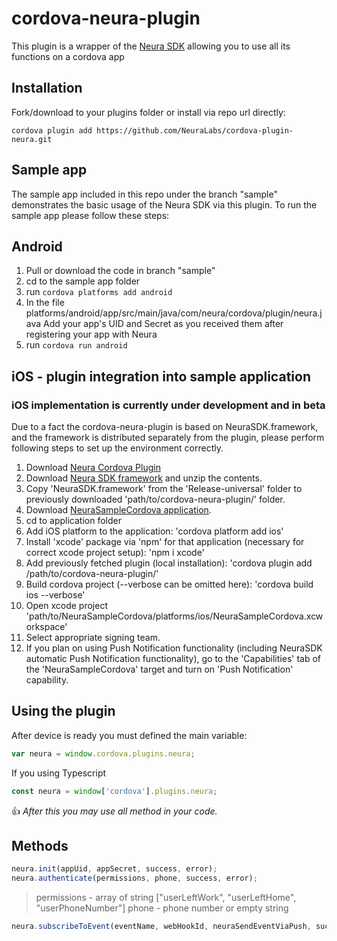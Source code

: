 # cordova-neura-plugin

This plugin is a wrapper of the <a href="https://dev.theneura.com/">Neura SDK</a> allowing you to use all its functions on a cordova app

## Installation

Fork/download to your plugins folder or install via repo url directly:

    cordova plugin add https://github.com/NeuraLabs/cordova-plugin-neura.git
    
## Sample app


The sample app included in this repo under the branch "sample"  demonstrates the basic usage of the Neura SDK via this plugin.
To run the sample app please follow these steps:

## Android
    
1. Pull or download the code in branch "sample"
2. cd to the sample app folder
3. run `cordova platforms add android`
4. In the file platforms/android/app/src/main/java/com/neura/cordova/plugin/neura.java Add your app's UID and Secret as you received them after registering your app with Neura
5. run `cordova run android`

## iOS - plugin integration into sample application

### iOS implementation is currently under development and in beta
Due to a fact the cordova-neura-plugin is based on NeuraSDK.framework, and the framework is distributed separately from the plugin, please perform following steps to set up the environment correctly.

1. Download <a href="https://github.com/NeuraLabs/cordova-neura-plugin.git">Neura Cordova Plugin</a>
2. Download <a href="https://cdn.theneura.com/files/product/ios/sdk/NeuraStandaloneSDKPackage.zip">Neura SDK framework</a> and unzip the contents.
3. Copy 'NeuraSDK.framework' from the 'Release-universal' folder to previously downloaded 'path/to/cordova-neura-plugin/' folder.
4. Download <a href="https://github.com/NeuraLabs/NeuraSampleCordova.git">NeuraSampleCordova application</a>.
5. cd to application folder
6. Add iOS platform to the application: 
	'cordova platform add ios'
7. Install 'xcode' package via 'npm' for that application (necessary for correct xcode project setup):
	'npm i xcode'
8. Add previously fetched plugin (local installation):
	'cordova plugin add /path/to/cordova-neura-plugin/'
9. Build cordova project (--verbose can be omitted here): 
 	'cordova build ios --verbose'
10. Open xcode project 'path/to/NeuraSampleCordova/platforms/ios/NeuraSampleCordova.xcworkspace'
11. Select appropriate signing team.
12. If you plan on using Push Notification functionality (including NeuraSDK automatic Push Notification functionality), go to the 'Capabilities' tab of the 'NeuraSampleCordova' target and turn on 'Push Notification' capability.

## Using the plugin

After device is ready you must defined the main variable:
```javascript
var neura = window.cordova.plugins.neura;
```
If you using Typescript
```javascript
const neura = window['cordova'].plugins.neura;
```

:thumbsup: *After this you may use all method in your code.*

## Methods

```javascript
neura.init(appUid, appSecret, success, error);
neura.authenticate(permissions, phone, success, error);
```
> permissions - array of string ["userLeftWork", "userLeftHome", "userPhoneNumber"]
> phone - phone number or empty string

```javascript
neura.subscribeToEvent(eventName, webHookId, neuraSendEventViaPush, success, failure);
```
